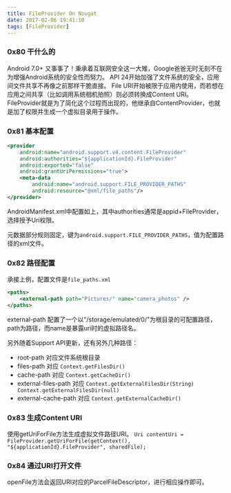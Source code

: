 ```yaml
---
title: FileProvider On Nougat
date: 2017-02-06 19:41:10
tags: [FileProvider]
---
```


### 0x80 干什么的

Android 7.0+ 又事事了！秉承着互联网安全这一大雉，Google爸爸无时无刻不在为增强Android系统的安全性而努力。
API 24开始加强了文件系统的安全，应用间文件共享不再像之前那样干脆直接。
File URI开始被限于应用内使用，而若想在应用之间共享（比如调用系统相机拍照）则必须转换成Content URI。
FileProvider就是为了简化这个过程而出现的，他继承自ContentProvider，也就是加了权限并生成一个虚拟目录用于操作。

### 0x81 基本配置

```XML
<provider
    android:name="android.support.v4.content.FileProvider"
    android:authorities="${applicationId}.FileProvider"
    android:exported="false"
    android:grantUriPermissions="true">
    <meta-data
        android:name="android.support.FILE_PROVIDER_PATHS"
        android:resource="@xml/file_paths"/>
</provider>
```

AndroidManifest.xml中配置如上，其中authorities通常是appid+FileProvider，选择授予Uri权限。

元数据部分规则固定，键为`android.support.FILE_PROVIDER_PATHS`，值为配置路径的xml文件。

### 0x82 路径配置

承接上例，配置文件是`file_paths.xml`

```XML
<paths>
    <external-path path="Pictures/" name="camera_photos" />
</paths>
```

external-path 配置了一个以"/storage/emulated/0/"为根目录的可配置路径，path为路径，而name是暴露uri时的虚拟路径名。

另外随着Support API更新，还有另外几种路径：

* root-path 对应文件系统根目录
* files-path 对应 `Context.getFilesDir()`
* cache-path 对应 `Context.getCacheDir()`
* external-files-path 对应 `Context.getExternalFilesDir(String) Context.getExternalFilesDir(null)`
* external-cache-path 对应 `Context.getExternalCacheDir()`

### 0x83 生成Content URI

使用getUriForFile方法生成虚拟文件路径URI。
`Uri contentUri = FileProvider.getUriForFile(getContext(), "${applicationId}.FileProvider", sharedFile);`

### 0x84 通过URI打开文件

openFile方法会返回URI对应的ParcelFileDescriptor，进行相应操作即可。
